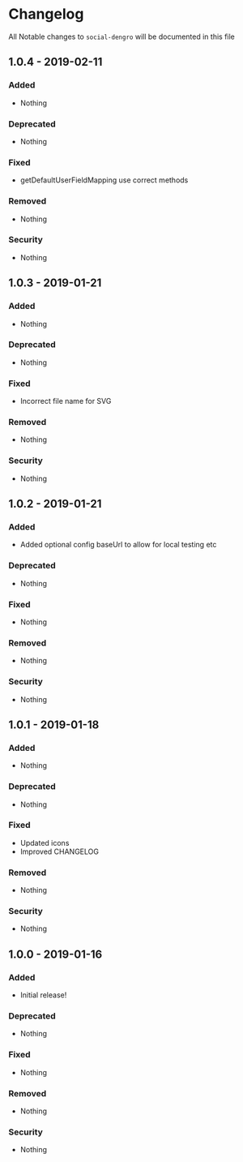 # Changelog
All Notable changes to `social-dengro` will be documented in this file

## 1.0.4 - 2019-02-11

### Added
- Nothing

### Deprecated
- Nothing

### Fixed
- getDefaultUserFieldMapping use correct methods

### Removed
- Nothing

### Security
- Nothing

## 1.0.3 - 2019-01-21

### Added
- Nothing

### Deprecated
- Nothing

### Fixed
- Incorrect file name for SVG

### Removed
- Nothing

### Security
- Nothing

## 1.0.2 - 2019-01-21

### Added
- Added optional config baseUrl to allow for local testing etc

### Deprecated
- Nothing

### Fixed
- Nothing

### Removed
- Nothing

### Security
- Nothing

## 1.0.1 - 2019-01-18

### Added
- Nothing

### Deprecated
- Nothing

### Fixed
- Updated icons
- Improved CHANGELOG

### Removed
- Nothing

### Security
- Nothing

## 1.0.0 - 2019-01-16

### Added
- Initial release!

### Deprecated
- Nothing

### Fixed
- Nothing

### Removed
- Nothing

### Security
- Nothing
